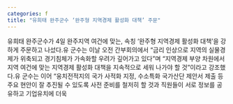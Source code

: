 ```yaml
---
categories: f
title: "유희태 완주군수 ‘완주형 지역경제 활성화 대책’ 주문"
---
```

유희태 완주군수가 4일 완주지역 여건에 맞는, 속칭 ‘완주형 지역경제 활성화 대책’을 강하게 주문하고 나섰다.유 군수는 이날 오전 간부회의에서 “금리 인상으로 지역의 실물경제가 위축되고 경기침체가 가속화할 우려가 깊어가고 있다”며 “지역경제 부양 차원에서 지역 여건에 맞는 지역경제 활성화 대책을 지속적으로 세워 나가야 할 것”이라고 강조했다.유 군수는 이어 “웅치전적지의 국가 사적화 지정, 수소특화 국가산단 제안서 제출 등 주요 현안이 잘 추진될 수 있도록 사전 준비를 철저히 할 것과 직원들이 서로 정보를 공유하고 기업유치에 더욱